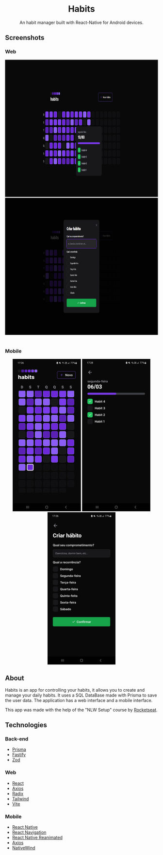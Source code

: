<div align="center">

  <h1 align="center">Habits</h3>

  <p align="center">
    An habit manager built with React-Native for Android devices.
  </p>
</div>

## Screenshots
### Web
<div align="center">
<img src="https://github.com/RMenegassi/NLW-Setup/blob/develop/screenshots/Web-Main.png" height="450"/>
<img src="https://github.com/RMenegassi/NLW-Setup/blob/develop/screenshots/Web-Create.png" height="450"/>
</div>
</br>

### Mobile
<div align="center">
<img src="https://github.com/RMenegassi/NLW-Setup/blob/develop/screenshots/Mobile_Main.jpg" height="500"/>
<img src="https://github.com/RMenegassi/NLW-Setup/blob/develop/screenshots/Mobile_Habit.jpg" height="500"/>  
<img src="https://github.com/RMenegassi/NLW-Setup/blob/develop/screenshots/Mobile_Create.jpg" height="500"/>
</div>

## About

Habits is an app for controlling your habits, it allows you to create and manage your daily habits. It uses a SQL DataBase made with Prisma to save the user data. The application has a web interface and a mobile interface.

This app was made with the help of the "NLW Setup" course by [Rocketseat](https://www.rocketseat.com.br).

## Technologies
### Back-end
 - [Prisma](https://github.com/prisma/prisma)
 - [Fastify](https://github.com/fastify/fastify)
 - [Zod](https://github.com/colinhacks/zod)
 
 ### Web
 - [React](https://github.com/facebook/react)
 - [Axios](https://github.com/axios/axios)
 - [Radix](https://github.com/radix-ui/primitives)
 - [Tailwind](https://github.com/tailwindlabs/tailwindcss)
 - [Vite](https://github.com/vitejs/vite)
 
 ### Mobile
 - [React Native](https://github.com/facebook/react-native)
 - [React Navigation](https://github.com/react-navigation/react-navigation)
 - [React Native Reanimated](https://github.com/software-mansion/react-native-reanimated/)
 - [Axios](https://github.com/axios/axios)
 - [NativeWind](https://github.com/marklawlor/nativewind)

